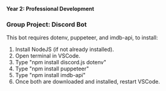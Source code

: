**Year 2: Professional Development**

### Group Project: Discord Bot


This bot requires dotenv, puppeteer, and imdb-api, to install:

1. Install NodeJS (if not already installed).
2. Open terminal in VSCode.
3. Type "npm install discord.js dotenv"
4. Type "npm install puppeteer"
5. Type "npm install imdb-api"
6. Once both are downloaded and installed, restart VSCode.

